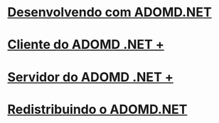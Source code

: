 # [Desenvolvendo com ADOMD.NET](developing-with-adomd-net.md)

# [Cliente do ADOMD .NET +](../../../analysis-services/multidimensional-models-adomd-net-client/adomd-net-client-functionality.md)
# [Servidor do ADOMD .NET +](../../../analysis-services/multidimensional-models-adomd-net-server/adomd-net-server-functionality.md)

# [Redistribuindo o ADOMD.NET](redistributing-adomd-net.md)
